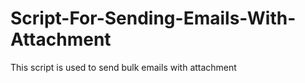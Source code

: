 # Script-For-Sending-Emails-With-Attachment
This script is used to send bulk emails with attachment
